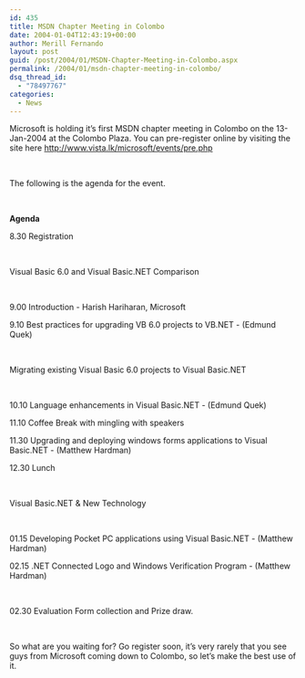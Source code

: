 ```yaml
---
id: 435
title: MSDN Chapter Meeting in Colombo
date: 2004-01-04T12:43:19+00:00
author: Merill Fernando
layout: post
guid: /post/2004/01/MSDN-Chapter-Meeting-in-Colombo.aspx
permalink: /2004/01/msdn-chapter-meeting-in-colombo/
dsq_thread_id:
  - "78497767"
categories:
  - News
---
```

<body xmlns="http://www.w3.org/1999/xhtml">
    <div class="Section1">
        <p class="MsoNormal">
            Microsoft is holding it&rsquo;s first MSDN chapter meeting in Colombo on the 13-Jan-2004
            at the Colombo Plaza. You can pre-register online by visiting the site here <a href="http://www.vista.lk/microsoft/events/pre.php">http://www.vista.lk/microsoft/events/pre.php</a>
        </p>
        <p class="MsoNormal">
            &#160;
        </p>
        <p class="MsoNormal">
            The following is the agenda for the event.
        </p>
        <p class="MsoNormal">
            &#160;
        </p>
        <p class="MsoNormal">
            <b><span style=';font-weight:bold'>Agenda</span></b>
        </p>
        <p class="MsoNormal">
            8.30 Registration
        </p>
        <p class="MsoNormal">
            &#160;
        </p>
        <p class="MsoNormal">
            Visual Basic 6.0 and Visual Basic.NET Comparison
        </p>
        <p class="MsoNormal">
            &#160;
        </p>
        <p class="MsoNormal">
            9.00 Introduction - Harish Hariharan, Microsoft
        </p>
        <p class="MsoNormal">
            9.10 Best practices for upgrading VB 6.0 projects to VB.NET - (Edmund Quek)
        </p>
        <p class="MsoNormal">
            &#160;
        </p>
        <p class="MsoNormal">
            Migrating existing Visual Basic 6.0 projects to Visual Basic.NET
        </p>
        <p class="MsoNormal">
            &#160;
        </p>
        <p class="MsoNormal">
            10.10 Language enhancements in Visual Basic.NET - (Edmund Quek)
        </p>
        <p class="MsoNormal">
            11.10 Coffee Break with mingling with speakers
        </p>
        <p class="MsoNormal">
            11.30 Upgrading and deploying windows forms applications to Visual Basic.NET - (Matthew
            Hardman)
        </p>
        <p class="MsoNormal">
            12.30 Lunch
        </p>
        <p class="MsoNormal">
            &#160;
        </p>
        <p class="MsoNormal">
            Visual Basic.NET &amp; New Technology
        </p>
        <p class="MsoNormal">
            &#160;
        </p>
        <p class="MsoNormal">
            01.15 Developing Pocket PC applications using Visual Basic.NET - (Matthew Hardman)
        </p>
        <p class="MsoNormal">
            02.15 .NET Connected Logo and Windows Verification Program - (Matthew Hardman)
        </p>
        <p class="MsoNormal">
            &#160;
        </p>
        <p class="MsoNormal">
            02.30 Evaluation Form collection and Prize draw.
        </p>
        <p class="MsoNormal">
            &#160;
        </p>
        <p class="MsoNormal">
            So what are you waiting for? Go register soon, it&rsquo;s very rarely that you see
            guys from Microsoft coming down to Colombo, so let&rsquo;s make the best use of it.
        </p>
    </div>
</body>